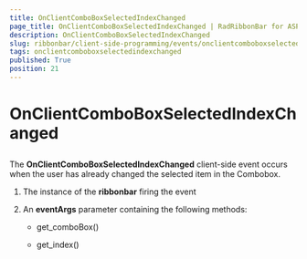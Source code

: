 ```yaml
---
title: OnClientComboBoxSelectedIndexChanged
page_title: OnClientComboBoxSelectedIndexChanged | RadRibbonBar for ASP.NET AJAX Documentation
description: OnClientComboBoxSelectedIndexChanged
slug: ribbonbar/client-side-programming/events/onclientcomboboxselectedindexchanged
tags: onclientcomboboxselectedindexchanged
published: True
position: 21
---
```


# OnClientComboBoxSelectedIndexChanged



## 

The **OnClientComboBoxSelectedIndexChanged** client-side event occurs when the user has already changed the selected item in the Combobox.

1. The instance of the **ribbonbar** firing the event

1. An **eventArgs** parameter containing the following methods:

	* get_comboBox()

	* get_index()
